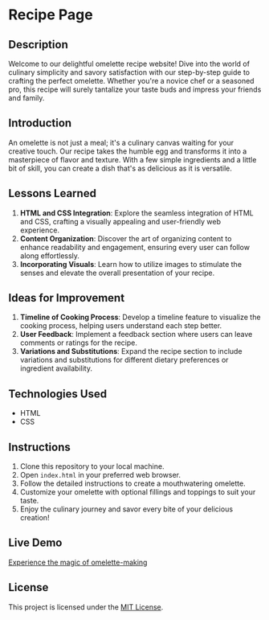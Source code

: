 # Recipe Page

## Description
Welcome to our delightful omelette recipe website! Dive into the world of culinary simplicity and savory satisfaction with our step-by-step guide to crafting the perfect omelette. Whether you're a novice chef or a seasoned pro, this recipe will surely tantalize your taste buds and impress your friends and family.

## Introduction
An omelette is not just a meal; it's a culinary canvas waiting for your creative touch. Our recipe takes the humble egg and transforms it into a masterpiece of flavor and texture. With a few simple ingredients and a little bit of skill, you can create a dish that's as delicious as it is versatile.

## Lessons Learned
1. **HTML and CSS Integration**: Explore the seamless integration of HTML and CSS, crafting a visually appealing and user-friendly web experience.
2. **Content Organization**: Discover the art of organizing content to enhance readability and engagement, ensuring every user can follow along effortlessly.
3. **Incorporating Visuals**: Learn how to utilize images to stimulate the senses and elevate the overall presentation of your recipe.

## Ideas for Improvement
1. **Timeline of Cooking Process**: Develop a timeline feature to visualize the cooking process, helping users understand each step better.
2. **User Feedback**: Implement a feedback section where users can leave comments or ratings for the recipe.
3. **Variations and Substitutions**: Expand the recipe section to include variations and substitutions for different dietary preferences or ingredient availability.


## Technologies Used
- HTML
- CSS

## Instructions
1. Clone this repository to your local machine.
2. Open `index.html` in your preferred web browser.
3. Follow the detailed instructions to create a mouthwatering omelette.
4. Customize your omelette with optional fillings and toppings to suit your taste.
5. Enjoy the culinary journey and savor every bite of your delicious creation!

## Live Demo
[Experience the magic of omelette-making]()

## License
This project is licensed under the [MIT License](LICENSE).
